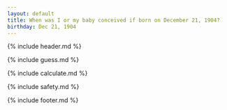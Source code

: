 ```yaml
---
layout: default
title: When was I or my baby conceived if born on December 21, 1904?
birthday: Dec 21, 1904
---
```


{% include header.md %}

{% include guess.md %}

{% include calculate.md %}

{% include safety.md %}

{% include footer.md %}



